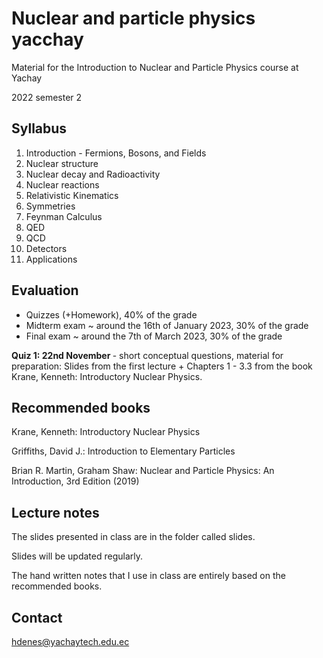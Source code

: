 # Nuclear and particle physics yacchay

Material for the Introduction to Nuclear and Particle Physics course at Yachay

2022 semester 2

## Syllabus

1. Introduction - Fermions, Bosons, and Fields	
2. Nuclear structure
3. Nuclear decay and Radioactivity
4. Nuclear reactions
5. Relativistic Kinematics 
6. Symmetries
7. Feynman Calculus	
8. QED
9. QCD
10. Detectors 
11. Applications

## Evaluation

- Quizzes (+Homework), 40% of the grade
- Midterm exam ~ around the 16th of January 2023, 30% of the grade 
- Final exam ~ around the 7th of March 2023, 30% of the grade

<b> Quiz 1: 22nd November </b> - short conceptual questions, material for preparation: Slides from the first lecture + Chapters 1 - 3.3 from the book Krane, Kenneth: Introductory Nuclear Physics.

## Recommended books

Krane, Kenneth: Introductory Nuclear Physics

Griffiths, David J.: Introduction to Elementary Particles

Brian R. Martin, Graham Shaw: Nuclear and Particle Physics: An Introduction, 3rd Edition (2019)

## Lecture notes
The slides presented in class are in the folder called slides.

Slides will be updated regularly.

The hand written notes that I use in class are entirely based on the recommended books.

## Contact
hdenes@yachaytech.edu.ec
